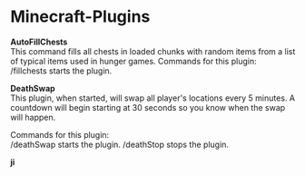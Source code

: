 # Minecraft-Plugins

**AutoFillChests**  
This command fills all chests in loaded chunks with random items from a list of typical items used in hunger games.
Commands for this plugin:  
/fillchests starts the plugin.
  
 **DeathSwap**  
 This plugin, when started, will swap all player's locations every 5 minutes. A countdown will begin starting at 30 seconds so you know when the swap will happen.
   
Commands for this plugin:  
/deathSwap starts the plugin.
/deathStop stops the plugin.  



**ji**






